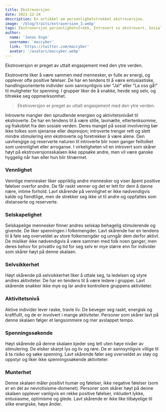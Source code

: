 ```yaml
---
title: Ekstroversjon
date: 2021-12-24
description: En artikkel om personlighetstrekket ekstroversjon.
image: '/blog/traits/extraversion_3.webp'
tags: Ekstroversjon personlighetstrekk, Introvert vs ekstrovert, Sosialt engasjement, Vennlighet i personlighet, Selskapelighetstrekk, Selvsikkerhet i ledelse, Høyt aktivitetsnivå, Spenningssøkende atferd, Munterhet og positivitet, Forstå ekstroversjon, Personlighetsforskjeller, Sosial interaksjon og personlighet, Energiske ekstroverte, Introvert uavhengighet, Personlighetsvurdering, Ekstroversjon og lykke, Lederskapsegenskaper, Spenningssøkende trekk, Positive følelser, Sosial dynamikk i personlighet
author:
  name: 'Jonas Enge'
  username: 'maccyber'
  link: 'https://twitter.com/maccyber'
  avatar: '/avatars/maccyber.webp'
---
```


Ekstroversjon er preget av uttalt engasjement med den ytre verden.

Ekstroverte liker å være sammen med mennesker, er fulle av energi, og opplever ofte positive følelser. De har en tendens til å være entusiastiske, handlingsorienterte individer som sannsynligvis sier "Ja!" eller "La oss gå!" til muligheter for spenning. I grupper liker de å snakke, hevde seg selv, og tiltrekke seg oppmerksomhet.

> Ekstroversjon er preget av uttalt engasjement med den ytre verden.

Introverte mangler den sprudlende energien og aktivitetsnivået til ekstroverte. De har en tendens til å være stille, lavmælte, ettertenksomme, og frakoblet fra den sosiale verden. Deres mangel på sosial involvering bør ikke tolkes som sjenanse eller depresjon; introverte trenger rett og slett mindre stimulering enn ekstroverte og foretrekker å være alene. Den uavhengige og reserverte naturen til introverte blir noen ganger feiltolket som uvennlighet eller arroganse. I virkeligheten vil en introvert som skårer høyt på ekstroversjonsskalaen ikke oppsøke andre, men vil være ganske hyggelig når han eller hun blir tilnærmet.

### Vennlighet

Vennlige mennesker liker oppriktig andre mennesker og viser åpent positive følelser overfor andre. De får raskt venner og det er lett for dem å danne nære, intime forhold. Lavt skårende på vennlighet er ikke nødvendigvis kalde og fiendtlige, men de strekker seg ikke ut til andre og oppfattes som distanserte og reserverte.

### Selskapelighet

Selskapelige mennesker finner andres selskap behagelig stimulerende og givende. De liker spenningen i folkemengder. Lavt skårende har en tendens til å føle seg overveldet av store folkemengder og unngår dem derfor aktivt. De misliker ikke nødvendigvis å være sammen med folk noen ganger, men deres behov for privatliv og tid for seg selv er mye større enn for individer som skårer høyt på denne skalaen.

### Selvsikkerhet

Høyt skårende på selvsikkerhet liker å uttale seg, ta ledelsen og styre andres aktiviteter. De har en tendens til å være ledere i grupper. Lavt skårende snakker ikke mye og lar andre kontrollere gruppens aktiviteter.

### Aktivitetsnivå

Aktive individer lever raske, travle liv. De beveger seg raskt, energisk og kraftfullt, og de er involvert i mange aktiviteter. Personer som skårer lavt på denne skalaen følger et langsommere og mer avslappet tempo.

### Spenningssøkende

Høyt skårende på denne skalaen kjeder seg lett uten høye nivåer av stimulering. De elsker skarpt lys og liv og røre. De er sannsynligvis villige til å ta risiko og søke spenning. Lavt skårende føler seg overveldet av støy og oppstyr og liker ikke spenningssøkende aktiviteter.

### Munterhet

Denne skalaen måler positivt humør og følelser, ikke negative følelser (som er en del av nevrotisisme-domenet). Personer som skårer høyt på denne skalaen opplever vanligvis en rekke positive følelser, inkludert lykke, entusiasme, optimisme og glede. Lavt skårende er ikke like tilbøyelige til slike energiske, høye ånder.
